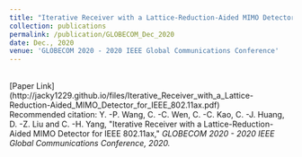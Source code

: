 ```yaml
---
title: "Iterative Receiver with a Lattice-Reduction-Aided MIMO Detector for IEEE 802.11ax"
collection: publications
permalink: /publication/GLOBECOM_Dec_2020
date: Dec., 2020
venue: 'GLOBECOM 2020 - 2020 IEEE Global Communications Conference'
---
```

<br>
[Paper Link](http://jacky1229.github.io/files/Iterative_Receiver_with_a_Lattice-Reduction-Aided_MIMO_Detector_for_IEEE_802.11ax.pdf)
<br>
Recommended citation: Y. -P. Wang, C. -C. Wen, C. -C. Kao, C. -J. Huang, D. -Z. Liu and C. -H. Yang, "Iterative Receiver with a Lattice-Reduction-Aided MIMO Detector for IEEE 802.11ax," <i>GLOBECOM 2020 - 2020 IEEE Global Communications Conference<i>, 2020.